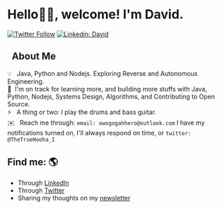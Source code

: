 # Hello👋🏽, welcome! I'm David.

[![Twitter Follow](https://img.shields.io/twitter/follow/TheTrueHooha_I?label=Follow)](https://twitter.com/intent/follow?screen_name=TheTrueHooha_I)
[![Linkedin: David](https://img.shields.io/badge/-David-blue?style=flat-square&logo=Linkedin&logoColor=white&link=https://www.linkedin.com/in/david-ogar/)](https://www.linkedin.com/in/david-ogar/)


## &nbsp; About Me


💡 &nbsp; Java, Python and Nodejs. Exploring Reverse and Autonomous Engineering.\
🌱 &nbsp;I'm on track for learning more, and building more stuffs with Java, Python, Nodejs, Systems Design, Algorithms, and Contributing to Open Source.\
⚡ &nbsp; A thing or two: I play the drums and bass guitar.\
✉️ &nbsp; Reach me through: `email: owogogahhero@outlook.com`
I have my notifications turned on,
I'll always respond on time, or `twitter: @TheTrueHooha_I`

## Find me: 🌎

- Through <a href="https://www.linkedin.com/in/david-ogar/">LinkedIn</a>
- Through <a href="https://twitter.com/TheTrueHooha_I">Twitter</a>
- Sharing my thoughts on my <a href="https://davidhero.substack.com/">newsletter</a>